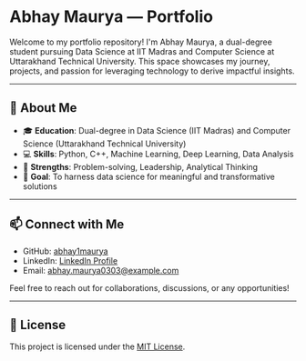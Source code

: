 # Abhay Maurya — Portfolio

Welcome to my portfolio repository! I'm Abhay Maurya, a dual-degree student pursuing Data Science at IIT Madras and Computer Science at Uttarakhand Technical University. This space showcases my journey, projects, and passion for leveraging technology to derive impactful insights.

---

## 🚀 About Me

- 🎓 **Education**: Dual-degree in Data Science (IIT Madras) and Computer Science (Uttarakhand Technical University)
- 💻 **Skills**: Python, C++, Machine Learning, Deep Learning, Data Analysis
- 🧠 **Strengths**: Problem-solving, Leadership, Analytical Thinking
- 🎯 **Goal**: To harness data science for meaningful and transformative solutions

---


## 📫 Connect with Me

- GitHub: [abhay1maurya](https://github.com/abhay1maurya)
- LinkedIn: [LinkedIn Profile](https://www.linkedin.com/in/abhay-maurya03/)
- Email: abhay.maurya0303@example.com

Feel free to reach out for collaborations, discussions, or any opportunities!

---

## 📄 License

This project is licensed under the [MIT License](LICENSE).

